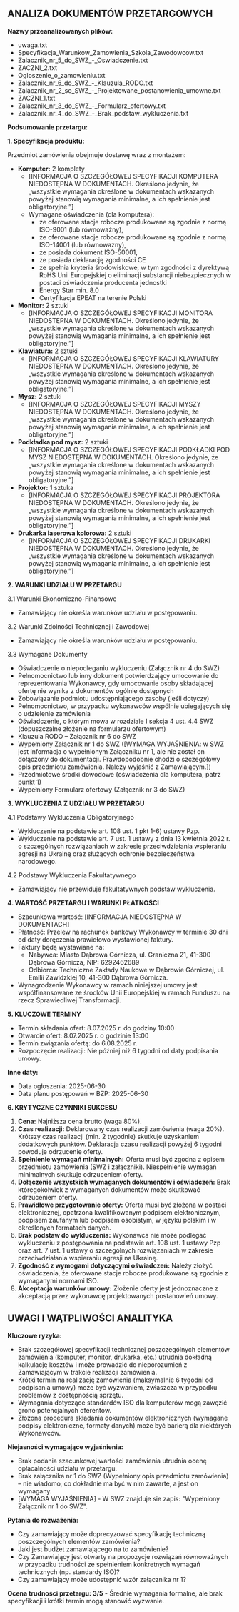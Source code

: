 ## ANALIZA DOKUMENTÓW PRZETARGOWYCH

**Nazwy przeanalizowanych plików:**

*   uwaga.txt
*   Specyfikacja\_Warunkow\_Zamowienia\_Szkola\_Zawodowcow.txt
*   Zalacznik\_nr\_5\_do\_SWZ\_-\_Oswiadczenie.txt
*   ZACZNI\_2.txt
*   Ogloszenie\_o\_zamowieniu.txt
*   Zalacznik\_nr\_6\_do\_SWZ\_-\_Klauzula\_RODO.txt
*   Zalacznik\_nr\_2\_so\_SWZ\_-\_Projektowane\_postanowienia\_umowne.txt
*   ZACZNI\_1.txt
*   Zalacznik\_nr\_3\_do\_SWZ\_-\_Formularz\_ofertowy.txt
*   Zalacznik\_nr\_4\_do\_SWZ\_-\_Brak\_podstaw\_wykluczenia.txt

**Podsumowanie przetargu:**

**1. Specyfikacja produktu:**

Przedmiot zamówienia obejmuje dostawę wraz z montażem:

*   **Komputer:** 2 komplety
    *   [INFORMACJA O SZCZEGÓŁOWEJ SPECYFIKACJI KOMPUTERA NIEDOSTĘPNA W DOKUMENTACH. Określono jedynie, że „wszystkie wymagania określone w dokumentach wskazanych powyżej stanowią wymagania minimalne, a ich spełnienie jest obligatoryjne.”]
    *   Wymagane oświadczenia (dla komputera):
        *   że oferowane stacje robocze produkowane są zgodnie z normą ISO-9001 (lub równoważny),
        *   że oferowane stacje robocze produkowane są zgodnie z normą ISO-14001 (lub równoważny),
        *   że posiada dokument ISO-50001,
        *   że posiada deklarację zgodności CE
        *   że spełnia kryteria środowiskowe, w tym zgodności z dyrektywą RoHS Unii Europejskiej o eliminacji substancji niebezpiecznych w postaci oświadczenia producenta jednostki
        *   Energy Star min. 8.0
        *   Certyfikacja EPEAT na terenie Polski
*   **Monitor:** 2 sztuki
    *   [INFORMACJA O SZCZEGÓŁOWEJ SPECYFIKACJI MONITORA NIEDOSTĘPNA W DOKUMENTACH. Określono jedynie, że „wszystkie wymagania określone w dokumentach wskazanych powyżej stanowią wymagania minimalne, a ich spełnienie jest obligatoryjne.”]
*   **Klawiatura:** 2 sztuki
    *   [INFORMACJA O SZCZEGÓŁOWEJ SPECYFIKACJI KLAWIATURY NIEDOSTĘPNA W DOKUMENTACH. Określono jedynie, że „wszystkie wymagania określone w dokumentach wskazanych powyżej stanowią wymagania minimalne, a ich spełnienie jest obligatoryjne.”]
*   **Mysz:** 2 sztuki
    *   [INFORMACJA O SZCZEGÓŁOWEJ SPECYFIKACJI MYSZY NIEDOSTĘPNA W DOKUMENTACH. Określono jedynie, że „wszystkie wymagania określone w dokumentach wskazanych powyżej stanowią wymagania minimalne, a ich spełnienie jest obligatoryjne.”]
*   **Podkładka pod mysz:** 2 sztuki
    *   [INFORMACJA O SZCZEGÓŁOWEJ SPECYFIKACJI PODKŁADKI POD MYSZ NIEDOSTĘPNA W DOKUMENTACH. Określono jedynie, że „wszystkie wymagania określone w dokumentach wskazanych powyżej stanowią wymagania minimalne, a ich spełnienie jest obligatoryjne.”]
*   **Projektor:** 1 sztuka
    *   [INFORMACJA O SZCZEGÓŁOWEJ SPECYFIKACJI PROJEKTORA NIEDOSTĘPNA W DOKUMENTACH. Określono jedynie, że „wszystkie wymagania określone w dokumentach wskazanych powyżej stanowią wymagania minimalne, a ich spełnienie jest obligatoryjne.”]
*   **Drukarka laserowa kolorowa:** 2 sztuki
    *   [INFORMACJA O SZCZEGÓŁOWEJ SPECYFIKACJI DRUKARKI NIEDOSTĘPNA W DOKUMENTACH. Określono jedynie, że „wszystkie wymagania określone w dokumentach wskazanych powyżej stanowią wymagania minimalne, a ich spełnienie jest obligatoryjne.”]

**2. WARUNKI UDZIAŁU W PRZETARGU**

3.1 Warunki Ekonomiczno-Finansowe

*   Zamawiający nie określa warunków udziału w postępowaniu.

3.2 Warunki Zdolności Technicznej i Zawodowej

*   Zamawiający nie określa warunków udziału w postępowaniu.

3.3 Wymagane Dokumenty

*   Oświadczenie o niepodleganiu wykluczeniu (Załącznik nr 4 do SWZ)
*   Pełnomocnictwo lub inny dokument potwierdzający umocowanie do reprezentowania Wykonawcy, gdy umocowanie osoby składającej ofertę nie wynika z dokumentów ogólnie dostępnych
*   Zobowiązanie podmiotu udostępniającego zasoby (jeśli dotyczy)
*   Pełnomocnictwo, w przypadku wykonawców wspólnie ubiegających się o udzielenie zamówienia
*   Oświadczenie, o którym mowa w rozdziale I sekcja 4 ust. 4.4 SWZ (dopuszczalne złożenie na formularzu ofertowym)
*   Klauzula RODO – Załącznik nr 6 do SWZ
*   Wypełniony Załącznik nr 1 do SWZ ([WYMAGA WYJAŚNIENIA: w SWZ jest informacja o wypełnionym Załączniku nr 1, ale nie został on dołączony do dokumentacji. Prawdopodobnie chodzi o szczegółowy opis przedmiotu zamówienia. Należy wyjaśnić z Zamawiającym.])
*   Przedmiotowe środki dowodowe (oświadczenia dla komputera, patrz punkt 1)
*   Wypełniony Formularz ofertowy (Załącznik nr 3 do SWZ)

**3. WYKLUCZENIA Z UDZIAŁU W PRZETARGU**

4.1 Podstawy Wykluczenia Obligatoryjnego

*   Wykluczenie na podstawie art. 108 ust. 1 pkt 1-6) ustawy Pzp.
*   Wykluczenie na podstawie art. 7 ust. 1 ustawy z dnia 13 kwietnia 2022 r. o szczególnych rozwiązaniach w zakresie przeciwdziałania wspieraniu agresji na Ukrainę oraz służących ochronie bezpieczeństwa narodowego.

4.2 Podstawy Wykluczenia Fakultatywnego

*   Zamawiający nie przewiduje fakultatywnych podstaw wykluczenia.

**4. WARTOŚĆ PRZETARGU I WARUNKI PŁATNOŚCI**

*   Szacunkowa wartość: [INFORMACJA NIEDOSTĘPNA W DOKUMENTACH]
*   Płatność: Przelew na rachunek bankowy Wykonawcy w terminie 30 dni od daty doręczenia prawidłowo wystawionej faktury.
*   Faktury będą wystawiane na:
    *   Nabywca: Miasto Dąbrowa Górnicza, ul. Graniczna 21, 41-300 Dąbrowa Górnicza, NIP: 6292462689
    *   Odbiorca: Techniczne Zakłady Naukowe w Dąbrowie Górniczej, ul. Emilii Zawidzkiej 10, 41-300 Dąbrowa Górnicza.
*   Wynagrodzenie Wykonawcy w ramach niniejszej umowy jest współfinansowane ze środków Unii Europejskiej w ramach Funduszu na rzecz Sprawiedliwej Transformacji.

**5. KLUCZOWE TERMINY**

*   Termin składania ofert: 8.07.2025 r. do godziny 10:00
*   Otwarcie ofert: 8.07.2025 r. o godzinie 13:00
*   Termin związania ofertą: do 6.08.2025 r.
*   Rozpoczęcie realizacji: Nie później niż 6 tygodni od daty podpisania umowy.

**Inne daty:**

*   Data ogłoszenia: 2025-06-30
*   Data planu postępowań w BZP: 2025-06-30

**6. KRYTYCZNE CZYNNIKI SUKCESU**

1.  **Cena:** Najniższa cena brutto (waga 80%).
2.  **Czas realizacji:** Deklarowany czas realizacji zamówienia (waga 20%). Krótszy czas realizacji (min. 2 tygodnie) skutkuje uzyskaniem dodatkowych punktów. Deklaracja czasu realizacji powyżej 6 tygodni powoduje odrzucenie oferty.
3.  **Spełnienie wymagań minimalnych:**  Oferta musi być zgodna z opisem przedmiotu zamówienia (SWZ i załączniki). Niespełnienie wymagań minimalnych skutkuje odrzuceniem oferty.
4.  **Dołączenie wszystkich wymaganych dokumentów i oświadczeń:** Brak któregokolwiek z wymaganych dokumentów może skutkować odrzuceniem oferty.
5.  **Prawidłowe przygotowanie oferty:** Oferta musi być złożona w postaci elektronicznej, opatrzona kwalifikowanym podpisem elektronicznym, podpisem zaufanym lub podpisem osobistym, w języku polskim i w określonych formatach danych.
6.  **Brak podstaw do wykluczenia:** Wykonawca nie może podlegać wykluczeniu z postępowania na podstawie art. 108 ust. 1 ustawy Pzp oraz art. 7 ust. 1 ustawy o szczególnych rozwiązaniach w zakresie przeciwdziałania wspieraniu agresji na Ukrainę.
7.  **Zgodność z wymogami dotyczącymi oświadczeń:** Należy złożyć oświadczenia, że oferowane stacje robocze produkowane są zgodnie z wymaganymi normami ISO.
8.  **Akceptacja warunków umowy:** Złożenie oferty jest jednoznaczne z akceptacją przez wykonawcę projektowanych postanowień umowy.

## UWAGI I WĄTPLIWOŚCI ANALITYKA

**Kluczowe ryzyka:**

*   Brak szczegółowej specyfikacji technicznej poszczególnych elementów zamówienia (komputer, monitor, drukarka, etc.) utrudnia dokładną kalkulację kosztów i może prowadzić do nieporozumień z Zamawiającym w trakcie realizacji zamówienia.
*   Krótki termin na realizację zamówienia (maksymalnie 6 tygodni od podpisania umowy) może być wyzwaniem, zwłaszcza w przypadku problemów z dostępnością sprzętu.
*   Wymagania dotyczące standardów ISO dla komputerów mogą zawęzić grono potencjalnych oferentów.
*   Złożona procedura składania dokumentów elektronicznych (wymagane podpisy elektroniczne, formaty danych) może być barierą dla niektórych Wykonawców.

**Niejasności wymagające wyjaśnienia:**

*   Brak podania szacunkowej wartości zamówienia utrudnia ocenę opłacalności udziału w przetargu.
*   Brak załącznika nr 1 do SWZ (Wypełniony opis przedmiotu zamówienia) – nie wiadomo, co dokładnie ma być w nim zawarte, a jest on wymagany.
*   [WYMAGA WYJAŚNIENIA] - W SWZ znajduje sie zapis: "Wypełniony Załącznik nr 1 do SWZ".

**Pytania do rozważenia:**

*   Czy zamawiający może doprecyzować specyfikację techniczną poszczególnych elementów zamówienia?
*   Jaki jest budżet zamawiającego na to zamówienie?
*   Czy Zamawiający jest otwarty na propozycje rozwiązań równoważnych w przypadku trudności ze spełnieniem konkretnych wymagań technicznych (np. standardy ISO)?
*   Czy zamawiający może udostępnić wzór załącznika nr 1?

**Ocena trudności przetargu: 3/5** - Średnie wymagania formalne, ale brak specyfikacji i krótki termin mogą stanowić wyzwanie.
